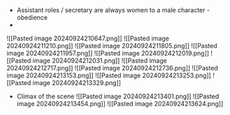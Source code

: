 - Assistant roles / secretary are always women to a male character - obedience
- 
![[Pasted image 20240924210647.png]]
![[Pasted image 20240924211210.png]]
![[Pasted image 20240924211805.png]]
![[Pasted image 20240924211957.png]]
![[Pasted image 20240924212019.png]]
![[Pasted image 20240924212031.png]]
![[Pasted image 20240924212717.png]]
![[Pasted image 20240924212736.png]]
![[Pasted image 20240924213153.png]]
![[Pasted image 20240924213253.png]]
![[Pasted image 20240924213329.png]]
- Climax of the scene
![[Pasted image 20240924213401.png]]
![[Pasted image 20240924213454.png]]
![[Pasted image 20240924213624.png]]
